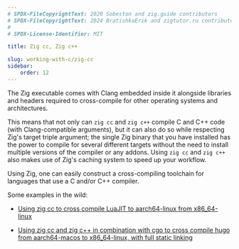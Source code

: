 ```yaml
---
# SPDX-FileCopyrightText: 2020 Sobeston and zig.guide contributors
# SPDX-FileCopyrightText: 2024 BratishkaErik and zigtutor.ru contributors
#
# SPDX-License-Identifier: MIT

title: Zig cc, Zig c++

slug: working-with-c/zig-cc
sidebar:
    order: 12
---
```


The Zig executable comes with Clang embedded inside it alongside libraries and
headers required to cross-compile for other operating systems and architectures.

This means that not only can `zig cc` and `zig c++` compile C and C++ code (with
Clang-compatible arguments), but it can also do so while respecting Zig's target
triple argument; the single Zig binary that you have installed has the power to
compile for several different targets without the need to install multiple
versions of the compiler or any addons. Using `zig cc` and `zig c++` also makes
use of Zig's caching system to speed up your workflow.

Using Zig, one can easily construct a cross-compiling toolchain for languages
that use a C and/or C++ compiler.

Some examples in the wild:

- [Using zig cc to cross compile LuaJIT to aarch64-linux from x86_64-linux](https://andrewkelley.me/post/zig-cc-powerful-drop-in-replacement-gcc-clang.html)

- [Using zig cc and zig c++ in combination with cgo to cross compile hugo from aarch64-macos to x86_64-linux, with full static linking](https://twitter.com/croloris/status/1349861344330330114)
